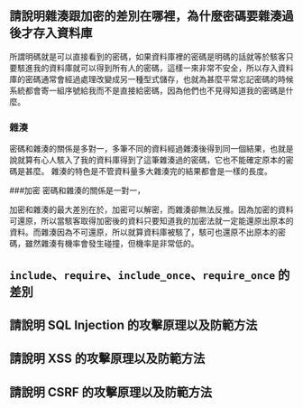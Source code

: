 ## 請說明雜湊跟加密的差別在哪裡，為什麼密碼要雜湊過後才存入資料庫
所謂明碼就是可以直接看到的密碼，如果資料庫裡的密碼是明碼的話就等於駭客只要駭進我的資料庫就可以得到所有人的密碼，這樣一來非常不安全，所以存入資料庫的密碼通常會經過處理改變成另一種型式儲存，也就為甚麼平常忘記密碼的時候系統都會寄一組序號給我而不是直接給密碼，因為他們也不見得知道我的密碼是什麼。

### 雜湊
密碼和雜湊的關係是多對一，多筆不同的資料經過雜湊後得到同一個結果，也就是說就算有心人駭入了我的資料庫得到了這筆雜湊過的密碼，它也不能確定原本的密碼是甚麼。
雜湊的特色是不管資料量多大雜湊完的結果都會是一樣的長度。

###加密
密碼和雜湊的關係是一對一，

加密和雜湊的最大差別在於，加密可以解密，而雜湊卻無法反推。因為加密的資料可還原，所以當駭客取得加密後的資料只要知道我的加密法就一定能還原出原本的資料。而雜湊因為不可還原，所以就算資料庫被駭了，駭可也還原不出原本的密碼，雖然雜湊有機率會發生碰撞，但機率是非常低的。


## `include`、`require`、`include_once`、`require_once` 的差別


## 請說明 SQL Injection 的攻擊原理以及防範方法


##  請說明 XSS 的攻擊原理以及防範方法

## 請說明 CSRF 的攻擊原理以及防範方法